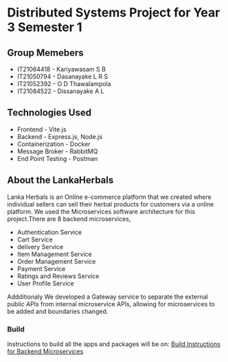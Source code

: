 # Distributed Systems Project for Year 3 Semester 1

## Group Memebers

* IT21064418 - Kariyawasam S B
* IT21050794 - Dasanayake L R S
* IT21052392 - O D Thawalampola
* IT21084522 - Dissanayake A L

## Technologies Used

+ Frontend - Vite.js
+ Backend - Express.js, Node.js
+ Containerization - Docker
+ Message Broker - RabbitMQ
+ End Point Testing - Postman

## About the LankaHerbals

Lanka Herbals is an Online e-commerce platform that we created where individual sellers can sell their herbal products for customers via a online platform. We used the Microservices software architecture for this project.There are 8 backend microservices,
+ Authentication Service
+ Cart Service
+ delivery Service
+ Item Management Service
+ Order Management Service
+ Payment Service
+ Ratings and Reviews Service
+ User Profile Service

Addditionaly We developed a Gateway service to separate the external public APIs from internal microservice APIs, allowing for microservices to be added and boundaries changed.

### Build

Instructions to build all the apps and packages will be on:
[Build Instructions for Backend Microservices](/backend/readme.md)

